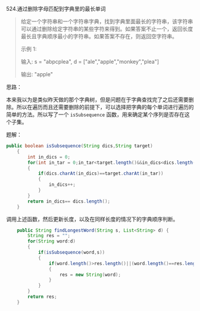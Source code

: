 524.通过删除字母匹配到字典里的最长单词

> 给定一个字符串和一个字符串字典，找到字典里面最长的字符串，该字符串可以通过删除给定字符串的某些字符来得到。如果答案不止一个，返回长度最长且字典顺序最小的字符串。如果答案不存在，则返回空字符串。
>
> 示例 1:
>
> 输入:
> s = "abpcplea", d = ["ale","apple","monkey","plea"]
>
> 输出: 
> "apple"



思路：

本来我以为是类似昨天做的那个字典树，但是问题在于字典查找完了之后还需要删除。所以在遍历而且还需要删除的前提下，可以选择把字典的每个单词进行遍历的简单的方法。所以写了一个 `isSubsequence` 函数，用来确定某个序列是否存在这个子集。



题解：

```java
public boolean isSubsequence(String dics,String target)
    {
        int in_dics = 0;
        for(int in_tar = 0;in_tar<target.length()&&in_dics<dics.length();in_tar++)
        {
            if(dics.charAt(in_dics)==target.charAt(in_tar))
            {
                in_dics++;
            }
        }
        return in_dics== dics.length();
    }
```



调用上述函数，然后更新长度，以及在同样长度的情况下的字典顺序判断。

```java
    public String findLongestWord(String s, List<String> d) {
        String res = "";
        for(String word:d)
        {
            if(isSubsequence(word,s))
            {
                if(word.length()>res.length()||(word.length()==res.length()&&res.compareTo(word)>0))
                {
                    res = new String(word);
                }
            }
        }
        return res;
    }
```

